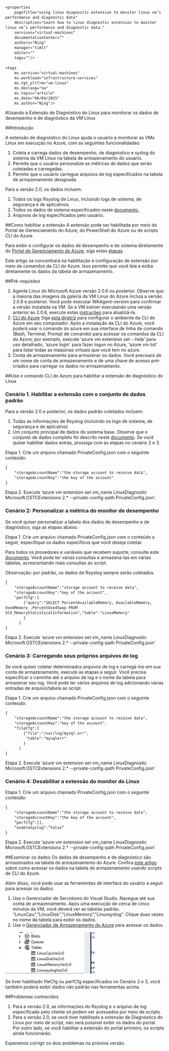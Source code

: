 	<properties
		pageTitle="using linux diagnostic extension to monitor linux vm’s performance and diagnostic data"
		description="Learn how to linux diagnostic extension to monitor linux vm’s performance and diagnostic data."
		services="virtual-machines"
		documentationCenter=""
    	authors="Ning"
		manager="timlt"
		editor=""
    	tags=""/>

	<tags
		ms.service="virtual-machines"
		ms.workload="infrastructure-services"
		ms.tgt_pltfrm="vm-linux"
		ms.devlang="na"
		ms.topic="article"
		ms.date="06/04/2015"
		ms.author="Ning"/>


#Usando a Extensão de Diagnóstico do Linux para monitorar os dados de desempenho e de diagnóstico da VM Linux

##Introdução 

A extensão de diagnóstico do Linux ajuda o usuário a monitorar as VMs Linux em execução no Azure, com as seguintes funcionalidades:

1.	Coleta e carrega dados de desempenho, de diagnóstico e syslog do sistema da VM Linux na tabela de armazenamento do usuário.
2.	Permite que o usuário personalize as métricas de dados que serão coletadas e carregadas.	
3.	Permite que o usuário carregue arquivos de log especificados na tabela de armazenamento designada.

Para a versão 2.0, os dados incluem:

1.	Todos os logs Rsyslog de Linux, incluindo logs de sistema, de segurança e de aplicativos.
2.	Todos os dados de sistema especificados neste [documento.](https://scx.codeplex.com/wikipage?title=xplatproviders&referringTitle=Documentation "documento")
3.	Arquivos de log especificados pelo usuário.

##Como habilitar a extensão 
A extensão pode ser habilitada por meio do Portal de Gerenciamento do Azure, do PowerShell do Azure ou de scripts CLI do Azure.

Para exibir e configurar os dados de desempenho e do sistema diretamente do [Portal de Gerenciamento do Azure](https://ms.portal.azure.com/#), siga estas [etapas](http://azure.microsoft.com/blog/2014/09/02/windows-azure-virtual-machine-monitoring-with-wad-extension/ "URL para o blog do Windows").
 

Este artigo se concentrará na habilitação e configuração de extensão por meio de comandos da CLI do Azure. Isso permite que você leia e exiba diretamente os dados da tabela de armazenamento.


##Pré-requisitos
1. Agente Linux do Microsoft Azure versão 2.0.6 ou posterior. Observe que a maioria das imagens da galeria da VM Linux do Azure incluía a versão 2.0.6 e posterior. Você pode executar WAAgent-version para confirmar a versão instalada na VM. Se a VM estiver executando uma versão anterior ao 2.0.6, execute estas [instruções](https://github.com/Azure/WALinuxAgent "instruções") para atualizá-la.
2.  [CLI do Azure](./xplat-cli.md "CLI do Azure") Siga [esta diretriz](./xplat-cli-install.md "esta diretriz") para configurar o ambiente da CLI do Azure em seu computador. Após a instalação da CLI do Azure, você poderá usar o comando do azure em sua interface de linha de comando (Bash, Terminal, Prompt de comando) para acessar os comandos da CLI do Azure; por exemplo, execute ‘azure vm extension set --help’ para uso detalhado, 'azure login' para fazer logon no Azure, ‘azure vm list’ para listar todas as máquinas virtuais que você tem no azure.
3. Conta de armazenamento para armazenar os dados. Você precisará de um nome de conta de armazenamento e de uma chave de acesso pré-criados para carregar os dados no armazenamento.


##Use o comando CLI do Azure para habilitar a extensão de diagnóstico do Linux 

###  Cenário 1. Habilitar a extensão com o conjunto de dados padrão
Para a versão 2.0 e posterior, os dados padrão coletados incluem:
 
1. Todas as informações de Rsyslog (incluindo os logs de sistema, de segurança e de aplicativo)  
2. Um conjunto principal de dados do sistema base. Observe que o conjunto de dados completo foi descrito neste [documento](https://scx.codeplex.com/wikipage?title=xplatproviders&referringTitle=Documentation "documento"). Se você quiser habilitar dados extras, prossiga com as etapas no cenário 2 e 3.

Etapa 1. Crie um arquivo chamado PrivateConfig.json com o seguinte conteúdo:

	{
     	"storageAccountName":"the storage account to receive data",
     	"storageAccountKey":"the key of the account"
	}

Etapa 2. Execute ‘azure vm extension set vm_name LinuxDiagnostic Microsoft.OSTCExtensions 2.* --private-config-path PrivateConfig.json’.


###   Cenário 2: Personalizar a métrica do monitor de desempenho  
Se você quiser personalizar a tabela dos dados de desempenho e de diagnóstico, siga as etapas abaixo.

Etapa 1. Crie um arquivo chamado PrivateConfig.json com o conteúdo a seguir, especifique os dados específicos que você deseja coletar.

Para todos os provedores e variáveis que recebem suporte, consulte este [documento](https://scx.codeplex.com/wikipage?title=xplatproviders&referringTitle=Documentation "documento"). Você pode ter várias consultas e armazená-las em várias tabelas, acrescentando mais consultas ao script.

Observação: por padrão, os dados de Rsyslog sempre serão coletados.

	{
     	"storageAccountName":"storage account to receive data",
     	"storageAccountKey":"key of the account",
      	"perfCfg":[
           	{"query":"SELECT PercentAvailableMemory, AvailableMemory, UsedMemory ,PercentUsedSwap FROM SCX_MemoryStatisticalInformation","table":"LinuxMemory"
           	}   
          ]
	}


Etapa 2. Execute ‘azure vm extension set vm_name LinuxDiagnostic Microsoft.OSTCExtensions 2.* --private-config-path PrivateConfig.json’


###   Cenário 3: Carregando seus próprios arquivos de log
Se você quiser coletar determinados arquivos de log e carregá-los em sua conta de armazenamento, execute as etapas a seguir. Você precisa especificar o caminho até o arquivo de log e o nome da tabela para armazenar seu log. Você pode ter vários arquivos de log adicionando várias entradas de arquivo/tabela ao script.

Etapa 1. Crie um arquivo chamado PrivateConfig.json com o seguinte conteúdo:

	{
     	"storageAccountName":"the storage account to receive data",
     	"storageAccountKey":"key of the account",
      	"fileCfg":[
           	{"file":"/var/log/mysql.err",
             "table":"mysqlerr"
           	} 
          ]
	}


Etapa 2. Execute ‘azure vm extension set vm_name LinuxDiagnostic Microsoft.OSTCExtensions 2.* --private-config-path PrivateConfig.json’


###   Cenário 4: Desabilitar a extensão do monitor do Linux
Etapa 1. Crie um arquivo chamado PrivateConfig.json com o seguinte conteúdo:

	{
     	"storageAccountName":"the storage account to receive data",
     	"storageAccountKey":"the key of the account",
     	“perfCfg”:[],
     	“enableSyslog”:”False”
	}


Etapa 2. Execute ‘azure vm extension set vm_name LinuxDiagnostic Microsoft.OSTCExtensions 2.* --private-config-path PrivateConfig.json’


##Examinar os dados
Os dados de desempenho e de diagnóstico são armazenados na tabela de armazenamento do Azure. Confira [este artigo](./storage-ruby-how-to-use-table-storage.md "este artigo") sobre como acessar os dados na tabela de armazenamento usando scripts de CLI do Azure.

Além disso, você pode usar as ferramentas de interface do usuário a seguir para acessar os dados:

1.	Use o Gerenciador de Servidores do Visual Studio. Navegue até sua conta de armazenamento. Após uma execução de cerca de cinco minutos da VM, você deverá ver as tabelas padrão. “LinuxCpu”,”LinuxDisk”,”LinuxMemory”,”Linuxsyslog”. Clique duas vezes no nome da tabela para exibir os dados. 
2.	Use o [Gerenciador de Armazenamento do Azure](https://azurestorageexplorer.codeplex.com/ "Gerenciador de Armazenamento do Azure") para acessar os dados. 

![imagem](./media/virtual-machines-linux-diagnostic-extension/no1.png)

Se tiver habilitado fileCfg ou perfCfg especificados no Cenário 2 e 3, você também poderá exibir dados não padrão nas ferramentas acima.



##Problemas conhecidos
1. Para a versão 2.0, as informações do Rsyslog e o arquivo de log especificado pelo cliente só podem ser acessados por meio de scripts.
2. Para a versão 2.0, se você tiver habilitado a extensão de Diagnóstico do Linux por meio de script, não será possível exibir os dados do portal. Por outro lado, se você habilitar a extensão do portal primeiro, os scripts ainda funcionarão.

Esperamos corrigir os dois problemas na próxima versão.


 

<!---HONumber=July15_HO4-->